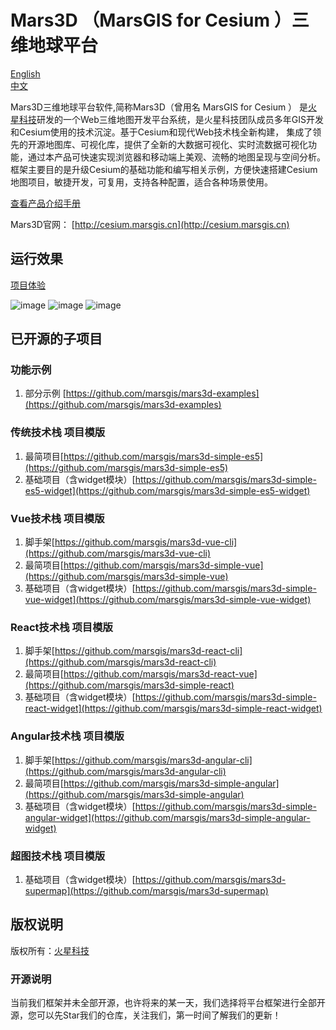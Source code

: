 # Mars3D （MarsGIS for Cesium ）三维地球平台

 [English](README-EN.md)   
 [中文](README.md)

Mars3D三维地球平台软件,简称Mars3D（曾用名 MarsGIS for Cesium ） 是[火星科技](http://www.marsgis.cn/)研发的一个Web三维地图开发平台系统，是火星科技团队成员多年GIS开发和Cesium使用的技术沉淀。基于Cesium和现代Web技术栈全新构建， 集成了领先的开源地图库、可视化库，提供了全新的大数据可视化、实时流数据可视化功能，通过本产品可快速实现浏览器和移动端上美观、流畅的地图呈现与空间分析。 框架主要目的是升级Cesium的基础功能和编写相关示例，方便快速搭建Cesium地图项目，敏捷开发，可复用，支持各种配置，适合各种场景使用。

  [查看产品介绍手册](http://cesium.marsgis.cn/docs/file/cpjs.pdf)
 
 Mars3D官网： [http://cesium.marsgis.cn](http://cesium.marsgis.cn)



## 运行效果 

 [项目体验](http://cesium.marsgis.cn/project.html)

 ![image](http://cesium.marsgis.cn/docs/img/project/1.jpg)
 ![image](http://cesium.marsgis.cn/docs/img/project/3.jpg)
 ![image](http://cesium.marsgis.cn/docs/img/project/4.jpg)

 
## 已开源的子项目 

### 功能示例
1. 部分示例 [https://github.com/marsgis/mars3d-examples](https://github.com/marsgis/mars3d-examples)

### 传统技术栈 项目模版
1. 最简项目[https://github.com/marsgis/mars3d-simple-es5](https://github.com/marsgis/mars3d-simple-es5)
2. 基础项目（含widget模块）[https://github.com/marsgis/mars3d-simple-es5-widget](https://github.com/marsgis/mars3d-simple-es5-widget)

### Vue技术栈 项目模版
1. 脚手架[https://github.com/marsgis/mars3d-vue-cli](https://github.com/marsgis/mars3d-vue-cli)
2. 最简项目[https://github.com/marsgis/mars3d-simple-vue](https://github.com/marsgis/mars3d-simple-vue)
3. 基础项目（含widget模块）[https://github.com/marsgis/mars3d-simple-vue-widget](https://github.com/marsgis/mars3d-simple-vue-widget)
 
### React技术栈 项目模版
1. 脚手架[https://github.com/marsgis/mars3d-react-cli](https://github.com/marsgis/mars3d-react-cli)
2. 最简项目[https://github.com/marsgis/mars3d-react-vue](https://github.com/marsgis/mars3d-simple-react)
3. 基础项目（含widget模块）[https://github.com/marsgis/mars3d-simple-react-widget](https://github.com/marsgis/mars3d-simple-react-widget)
 
### Angular技术栈 项目模版
1. 脚手架[https://github.com/marsgis/mars3d-angular-cli](https://github.com/marsgis/mars3d-angular-cli)
2. 最简项目[https://github.com/marsgis/mars3d-simple-angular](https://github.com/marsgis/mars3d-simple-angular)
3. 基础项目（含widget模块）[https://github.com/marsgis/mars3d-simple-angular-widget](https://github.com/marsgis/mars3d-simple-angular-widget)
 

### 超图技术栈 项目模版
1. 基础项目（含widget模块）[https://github.com/marsgis/mars3d-supermap](https://github.com/marsgis/mars3d-supermap)



## 版权说明
版权所有：[火星科技](http://www.marsgis.cn/)

### 开源说明
当前我们框架并未全部开源，也许将来的某一天，我们选择将平台框架进行全部开源，您可以先Star我们的仓库，关注我们，第一时间了解我们的更新！

